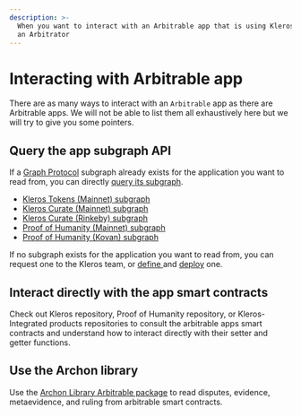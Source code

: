 ```yaml
---
description: >-
  When you want to interact with an Arbitrable app that is using Kleros Court as
  an Arbitrator
---
```


# Interacting with Arbitrable app

There are as many ways to interact with an `Arbitrable` app as there are Arbitrable apps. We will not be able to list them all exhaustively here but we will try to give you some pointers.

## Query the app subgraph API

If a [Graph Protocol](https://thegraph.com/) subgraph already exists for the application you want to read from, you can directly [query its subgraph](https://thegraph.com/docs/query-the-graph).

* [Kleros Tokens \(Mainnet\) subgraph](https://thegraph.com/explorer/subgraph/kleros/t2cr)
* [Kleros Curate \(Mainnet\) subgraph](https://thegraph.com/explorer/subgraph/kleros/curate)
* [Kleros Curate \(Rinkeby\) subgraph](https://thegraph.com/explorer/subgraph/kleros/curate-rinkeby)
* [Proof of Humanity \(Mainnet\) subgraph](https://thegraph.com/explorer/subgraph/kleros/proof-of-humanity-mainnet)
* [Proof of Humanity \(Kovan\) subgraph](https://thegraph.com/explorer/subgraph/epiqueras/proof-of-humanity-kovan)

If no subgraph exists for the application you want to read from, you can request one to the Kleros team, or [define ](https://thegraph.com/docs/define-a-subgraph)and [deploy](https://thegraph.com/docs/deploy-a-subgraph) one.

## Interact directly with the app smart contracts

Check out Kleros repository, Proof of Humanity repository, or Kleros-Integrated products repositories to consult the arbitrable apps smart contracts and understand how to interact directly with their setter and getter functions.

## Use the Archon library

Use the [Archon Library Arbitrable package](https://archon.readthedocs.io/en/latest/archon-arbitrable.html) to read disputes, evidence, metaevidence, and ruling from arbitrable smart contracts.

